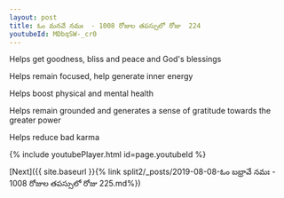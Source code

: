 ```yaml
---
layout: post
title: ఓం మనవే నమః  - 1008 రోజుల తపస్సులో రోజు  224
youtubeId: MDbqSW-_cr0
---
```

 
 
Helps get goodness, bliss and peace and God's blessings
 
Helps remain focused, help generate inner energy 
 
Helps boost physical and mental health 
 
Helps remain grounded and generates a sense of gratitude towards the greater power 
 
Helps reduce bad karma
 
 
 
 


{% include youtubePlayer.html id=page.youtubeId %}
 
[Next]({{ site.baseurl }}{% link  split2/_posts/2019-08-08-ఓం బభ్రావే నమః  - 1008 రోజుల తపస్సులో రోజు  225.md%})
 
